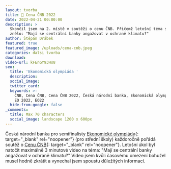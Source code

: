 ```yaml
---
layout: tvorba
title: 🥈 Cena ČNB 2022
date: 2022-04-21 00:00:00
description: >
  Skončil jsem na 2. místě v soutěži o cenu ČNB. Přičemž letošní téma soutěže
  znělo: "Mají se centrální banky angažovat v ochraně klimatu?"
author: Štěpán Drábek
featured: true
featured_image: /uploads/cena-cnb.jpeg
categories: dalsi tvorba
download:
video-url: kFEnGY93Hs8
seo:
  title: 'Ekonomická olympiáda '
  description:
  social_image:
  twitter_card:
  keywords: >-
    ČNB, Cena ČNB, Cena ČNB 2022, Česká národní banka, Ekonomická olympiáda, EO,
    EO 2022, EO22
  hide-from-google: false
_comments:
  title: Max 70 characters
  social_image: landscape 1200 x 600px
---
```

Česk&aacute; n&aacute;rodn&iacute; banka pro semifinalisty [Ekonomické olympi&aacute;dy](https://ekonomickaolympiada.cz){: target="_blank" rel="noopener"} (pro středn&iacute; školy) každoročně poř&aacute;d&aacute; soutěž o [Cenu ČNB](https://www.cnb.cz/cs/o_cnb/cena_cnb_2022/soutez-cena-cnb-2022/index.html){: target="_blank" rel="noopener"}. Letošn&iacute; &uacute;kol byl natočit maxim&aacute;lně 3 minutové video na téma: "Maj&iacute; se centr&aacute;ln&iacute; banky angažovat v ochraně klimatu?" Video jsem kvůli časovému omezen&iacute; bohužel musel hodně zkr&aacute;tit a vynechal jsem spoustu důležit&yacute;ch informac&iacute;.&nbsp;